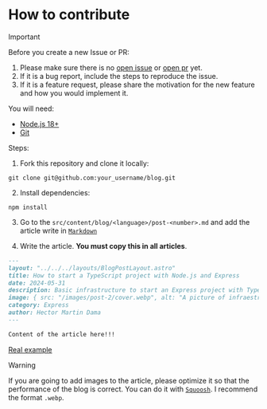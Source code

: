 # How to contribute

> [!IMPORTANT]
> Before you create a new Issue or PR:
>
> 1. Please make sure there is no [open issue](https://github.com/HectorMartinDama/Blog/issues) or [open pr](https://github.com/HectorMartinDama/blog/pulls) yet.
> 2. If it is a bug report, include the steps to reproduce the issue.
> 3. If it is a feature request, please share the motivation for the new feature and how you would implement it.

You will need:

- [Node.js 18+](https://nodejs.org/en/)
- [Git](https://www.git-scm.com/downloads)

Steps:

1. Fork this repository and clone it locally:

```
git clone git@github.com:your_username/blog.git
```

2. Install dependencies:

```
npm install
```

3. Go to the `src/content/blog/<language>/post-<number>.md` and add the article write in [`Markdown`](https://www.markdownguide.org/basic-syntax/)

4. Write the article. **You must copy this in all articles**.

```markdown
---
layout: "../../../layouts/BlogPostLayout.astro"
title: How to start a TypeScript project with Node.js and Express
date: 2024-05-31
description: Basic infrastructure to start an Express project with TypeScript.
image: { src: "/images/post-2/cover.webp", alt: "A picture of infraestructure" }
category: Express
author: Hector Martin Dama
---

Content of the article here!!!
```

[Real example](https://github.com/HectorMartinDama/blog/blob/main/src/content/blog/en/post-2.md)

> [!WARNING]
>
> If you are going to add images to the article, please optimize it so that the performance of the blog is correct. You can do it with [`Squoosh`](https://squoosh.app/). I recommend the format `.webp`.
